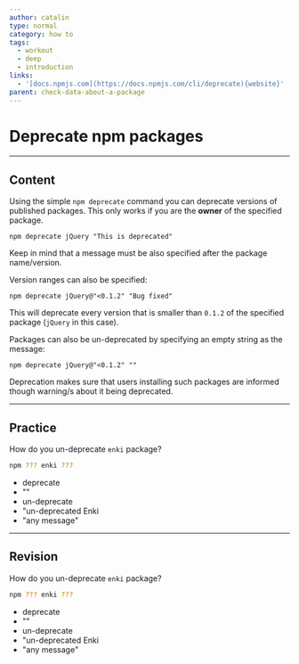 ```yaml
---
author: catalin
type: normal
category: how to
tags:
  - workout
  - deep
  - introduction
links:
  - '[docs.npmjs.com](https://docs.npmjs.com/cli/deprecate){website}'
parent: check-data-about-a-package
---
```


# Deprecate npm packages


---

## Content

Using the simple `npm deprecate` command you can deprecate versions of published packages. This only works if you are the **owner** of the specified package.

```plain-text
npm deprecate jQuery "This is deprecated"
```

Keep in mind that a message must be also specified after the package name/version.

Version ranges can also be specified:

```plain-text
npm deprecate jQuery@"<0.1.2" "Bug fixed"
```

This will deprecate every version that is smaller than `0.1.2` of the specified package (`jQuery` in this case).

Packages can also be un-deprecated by specifying an empty string as the message:

```plain-text
npm deprecate jQuery@"<0.1.2" ""
```

Deprecation makes sure that users installing such packages are informed though warning/s about it being deprecated.


---

## Practice

How do you un-deprecate `enki` package?

```bash
npm ??? enki ???
```

- deprecate
- ""
- un-deprecate
- "un-deprecated Enki
- "any message"


---

## Revision

How do you un-deprecate `enki` package?

```bash
npm ??? enki ???
```

- deprecate
- ""
- un-deprecate
- "un-deprecated Enki
- "any message"
 
